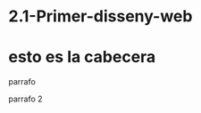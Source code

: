 # 2.1-Primer-disseny-web

  <html>
    <head>
           <title>Titulo</title>
    </head>
    <body>
            <h1>esto es la cabecera</h1>
            <p>parrafo</p>
            <p>parrafo 2</p>
    </body>
</html>

